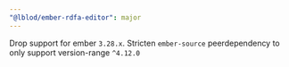 ```yaml
---
"@lblod/ember-rdfa-editor": major
---
```


Drop support for ember `3.28.x`.
Stricten `ember-source` peerdependency to only support version-range `^4.12.0`
